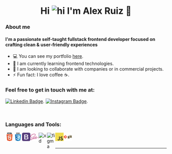 <h1 align="center"> Hi <img src="https://user-images.githubusercontent.com/1303154/88677602-1635ba80-d120-11ea-84d8-d263ba5fc3c0.gif" width="32px" alt="hi"> I'm Alex Ruiz 🚀</h1>

### About me

<h4 align:"center"> I'm a passionate self-taught fullstack frontend developer focused on crafting clean & user‑friendly experiences </h4>

- :computer: You can see my portfolio [here][website].
- 🌱 I am currently learning frontend technologies.
- 👯 I am looking to collaborate with companies or in commercial projects.
- ⚡ Fun fact: I love coffee ☕.

### Feel free to get in touch with me at:

[![Linkedin Badge](https://img.shields.io/badge/LinkedIn-0077B5?style=for-the-badge&logo=linkedin&logoColor=white)][Social].
[![Instagram Badge](https://img.shields.io/badge/Instagram-E4405F?style=for-the-badge&logo=instagram&logoColor=white)][Instagram].


<br/>

### Languages ​​and Tools:

<img align="left" alt="HTML5" width="26px" src="https://raw.githubusercontent.com/github/explore/80688e429a7d4ef2fca1e82350fe8e3517d3494d/topics/html/html.png" />
<img align="left" alt="CSS3" width="26px" src="https://raw.githubusercontent.com/github/explore/80688e429a7d4ef2fca1e82350fe8e3517d3494d/topics/css/css.png" />
<img align="left" alt="Bootsrap" width="26px" src="https://raw.githubusercontent.com/github/explore/80688e429a7d4ef2fca1e82350fe8e3517d3494d/topics/bootstrap/bootstrap.png" />
<img align="left" alt="Sass" width="26px" src="https://raw.githubusercontent.com/github/explore/80688e429a7d4ef2fca1e82350fe8e3517d3494d/topics/sass/sass.png" />
<img align="left" alt="xd" width=26px; src="https://cdn.worldvectorlogo.com/logos/adobe-xd.svg" alt="xd"/> 
<img align="left" alt="figma" width="26px" src="https://www.vectorlogo.zone/logos/figma/figma-icon.svg" />
<img align="left" alt="JavaScript" width="26px" src="https://raw.githubusercontent.com/github/explore/80688e429a7d4ef2fca1e82350fe8e3517d3494d/topics/javascript/javascript.png" />
<img align="left" alt="Git" width="26px" src="https://raw.githubusercontent.com/github/explore/80688e429a7d4ef2fca1e82350fe8e3517d3494d/topics/git/git.png" />

<br />
<br />

---

[website]: https://alexruix.netlify.app/
[Social]: https://www.linkedin.com/in/ruiz-alex-62a944210/
[instagram]: https://www.instagram.com/ui.tormenta
